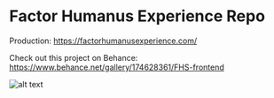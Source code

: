 # Factor Humanus Experience Repo

Production: https://factorhumanusexperience.com/

Check out this project on Behance: https://www.behance.net/gallery/174628361/FHS-frontend

![alt text](https://mir-s3-cdn-cf.behance.net/project_modules/fs/368a2f174628361.64a5a03de67af.jpg)
